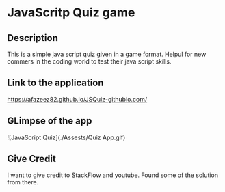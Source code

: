 # JavaScritp Quiz game

## Description

This is a simple java script quiz given in a game format. Helpul for new commers in the coding world to test their java script skills.

## Link to the application
https://afazeez82.github.io/JSQuiz-githubio.com/

## GLimpse of the app
![JavaScript Quiz](./Assests/Quiz App.gif)

## Give Credit
I want to give credit to StackFlow and youtube. Found some of the solution from there.

